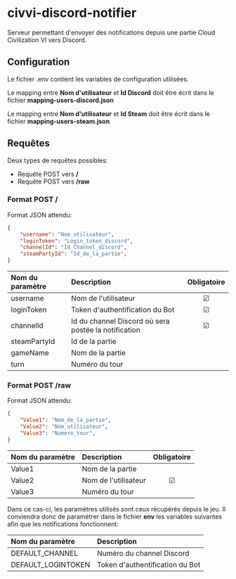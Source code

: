 # civvi-discord-notifier

Serveur permettant d'envoyer des notifications depuis une partie Cloud Civilization VI vers Discord.


## Configuration

Le fichier .env contient les variables de configuration utilisées.

Le mapping entre **Nom d'utilisateur** et **Id Discord** doit être écrit dans le fichier **mapping-users-discord.json**

Le mapping entre **Nom d'utilisateur** et **Id Steam** doit être écrit dans le fichier **mapping-users-steam.json**


## Requêtes

Deux types de requêtes possibles:
* Requête POST vers **/**
* Requête POST vers **/raw**

### Format POST /

Format JSON attendu:

```json
{
    "username": "Nom_utilisateur",
    "loginToken": "Login_token_discord",
    "channelId": "Id_Channel_discord",
    "steamPartyId": "Id_de_la_partie",
}
```

|  Nom du paramètre  |  Description  |  Obligatoire  |
|        :---        |      :---     |     :---:     |
| username           | Nom de l'utilisateur | &#x2611; |
| loginToken         | Token d'authentification du Bot | &#x2611;
| channelId          | Id du channel Discord où sera postée la notification  | &#x2611; |
| steamPartyId | Id de la partie |  |
| gameName | Nom de la partie |  |
| turn | Numéro du tour |  |

### Format POST /raw

Format JSON attendu:

```json
{
    "Value1": "Nom_de_la_partie",
    "Value2": "Nom_utilisateur",
    "Value3": "Numero_tour",
}
```

|  Nom du paramètre  |  Description         |  Obligatoire  |
|        :---        |      :---            |     :---:     |
| Value1             | Nom de la partie     |               |
| Value2             | Nom de l'utilisateur | &#x2611;      |
| Value3             | Numéro du tour       |               |

Dans ce cas-ci, les paramètres utilisés sont ceux récupérés depuis le jeu. Il conviendra donc de paramétrer dans le fichier **env** les variables suivantes afin que les notifications fonctionnent:

|  Nom du paramètre     | Description                       |
|  :---                 | :---                              |
| DEFAULT_CHANNEL       | Numéro du channel Discord         |
| DEFAULT_LOGINTOKEN    | Token d'authentification du Bot   |
